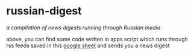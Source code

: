 # russian-digest
*a compilation of news digests running through Russian media*

above, you can find some code written in apps script which runs through rss feeds saved in this [google sheet](https://docs.google.com/spreadsheets/d/1xgD1MqXMpUEMwPWXOYi7vyYpAA_lDo_xGwfNl8m5t8c/edit?usp=sharing) and sends you a news digest  
